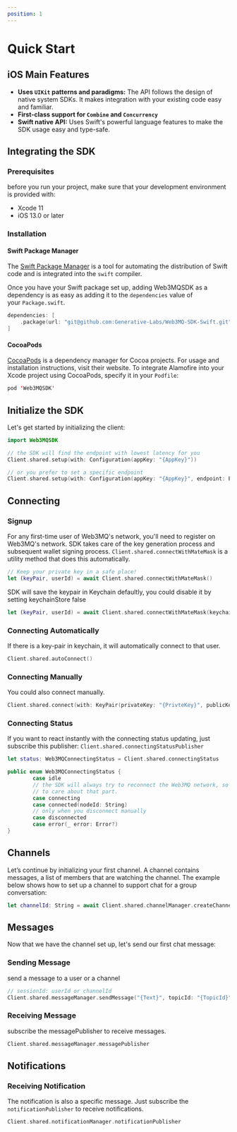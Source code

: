 ```yaml
---
position: 1
---
```


# Quick Start

## iOS Main Features

- **Uses `UIKit` patterns and paradigms:** The API follows the design of native system SDKs. It makes integration with your existing code easy and familiar.
- **First-class support for `Combine` and `Concurrency`**
- **Swift native API:** Uses Swift's powerful language features to make the SDK usage easy and type-safe.

## Integrating the SDK

### Prerequisites

before you run your project, make sure that your development environment is provided with:

- Xcode 11
- iOS 13.0 or later

### Installation

#### Swift Package Manager

The [Swift Package Manager](https://swift.org/package-manager/) is a tool for automating the distribution of Swift code and is integrated into the `swift` compiler.

Once you have your Swift package set up, adding Web3MQSDK as a dependency is as easy as adding it to the `dependencies` value of your `Package.swift`.

```swift
dependencies: [
    .package(url: "git@github.com:Generative-Labs/Web3MQ-SDK-Swift.git", .upToNextMajor(from: "0.1.0"))
]
```

#### CocoaPods

[CocoaPods](https://cocoapods.org/) is a dependency manager for Cocoa projects. For usage and installation instructions, visit their website. To integrate Alamofire into your Xcode project using CocoaPods, specify it in your `Podfile`:

```swift
pod 'Web3MQSDK'
```

## Initialize the SDK

Let's get started by initializing the client:

```swift
import Web3MQSDK

// the SDK will find the endpoint with lowest latency for you 
Client.shared.setup(with: Configuration(appKey: "{AppKey}"))

// or you prefer to set a specific endpoint     
Client.shared.setup(with: Configuration(appKey: "{AppKey}", endpoint: Endpoint.Dev.jp1))
```

## Connecting

### Signup

For any first-time user of Web3MQ's network, you'll need to register on Web3MQ's network. SDK takes care of the key generation process and subsequent wallet signing process. `Client.shared.connectWithMateMask` is a utility method that does this automatically.

```swift
// Keep your private key in a safe place!
let (keyPair, userId) = await Client.shared.connectWithMateMask()
```

SDK will save the keypair in Keychain defaultly, you could disable it by setting keychainStore false 

```swift
let (keyPair, userId) = await Client.shared.connectWithMateMask(keychainStore: false)
```

### Connecting Automatically

If there is a key-pair in keychain, it will automatically connect to that user.
```swift
Client.shared.autoConnect()
```

### Connecting Manually

You could also connect manually.

```swift
Client.shared.connect(with: KeyPair(privateKey: "{PrivteKey}", publicKey: "{PublicKey}"), userId: "{UserId}")
```

### Connecting Status

If you want to react instantly with the connecting status updating, just subscribe this publisher:  `Client.shared.connectingStatusPublisher` 

```swift
let status: Web3MQConnectingStatus = Client.shared.connectingStatus

public enum Web3MQConnectingStatus {
		case idle 
		// the SDK will always try to reconnect the Web3MQ network, so you don't need 
		// to care about that part.
		case connecting
		case connected(nodeId: String)
		// only when you disconnect manually 
		case disconnected 
		case error(_ error: Error?)
}
```

## Channels

Let’s continue by initializing your first channel. A channel contains messages, a list of members that are watching the channel. The example below shows how to set up a channel to support chat for a group conversation:

```swift
let channelId: String = await Client.shared.channelManager.createChannel(name: "{channel_name}") 
```

## Messages
Now that we have the channel set up, let's send our first chat message:

### Sending Message

send a message to a user or a channel 

```swift
// sessionId: userId or channelId
Client.shared.messageManager.sendMessage("{Text}", topicId: "{TopicId}") async throws
```

### Receiving Message
subscribe the messagePublisher to receive messages.
```swift
Client.shared.messageManager.messagePublisher
```

## Notifications

### Receiving Notification

The notification is also a specific message. Just subscribe the `notificationPublisher` to receive notifications.

```swift
Client.shared.notificationManager.notificationPublisher
```

<!-- ### Notification Content

```swift
public struct Web3MQNotificationContent: Codable {
    
    public let title: String?
    public let content: String?
    public let type: String?
}

public struct Web3MQNotification: Codable {

    public let cipherSuite: String?
    public let from: String?
    public let topic: String?
    public let fromSign: String?
    public let messageId: String?
    public let payloadType: String?
    public let timestamp: UInt64?
    public let payload: Web3MQNotificationContent?
    public let version: Int?
    
}
``` -->